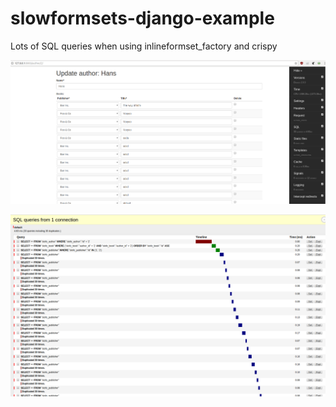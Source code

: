 # slowformsets-django-example
Lots of SQL queries when using inlineformset_factory and crispy

![](/screenshots/screen1.png)


![](/screenshots/screen2.png)
